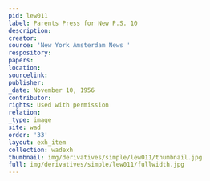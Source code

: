 ```yaml
---
pid: lew011
label: Parents Press for New P.S. 10
description:
creator:
source: 'New York Amsterdam News '
respository:
papers:
location:
sourcelink:
publisher:
_date: November 10, 1956
contributor:
rights: Used with permission
relation:
_type: image
site: wad
order: '33'
layout: exh_item
collection: wadexh
thumbnail: img/derivatives/simple/lew011/thumbnail.jpg
full: img/derivatives/simple/lew011/fullwidth.jpg
---
```

